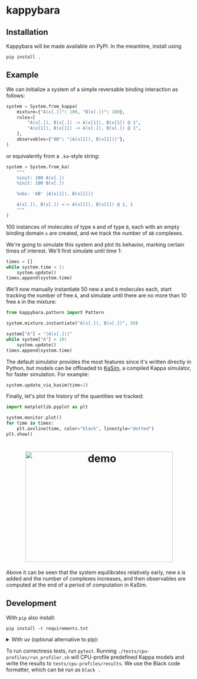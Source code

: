# kappybara

## Installation
Kappybara will be made available on PyPI.
In the meantime, install using
```
pip install .
```

## Example

We can initialize a system of a simple reversable binding interaction as follows:
```python
system = System.from_kappa(
    mixture={"A(x[.])": 100, "B(x[.])": 100},
    rules=[
        "A(x[.]), B(x[.]) -> A(x[1]), B(x[1]) @ 1",
        "A(x[1]), B(x[1]) -> A(x[.]), B(x[.]) @ 1",
    ],
    observables={"AB": "|A(x[1]), B(x[1])|"},
)
```
or equivalently from a `.ka`-style string:
```python
system = System.from_ka(
    """
    %init: 100 A(x[.])
    %init: 100 B(x[.])

    %obs: 'AB' |A(x[1]), B(x[1])|

    A(x[.]), B(x[.]) <-> A(x[1]), B(x[1]) @ 1, 1
    """
)
```

100 instances of molecules of type `A` and of type `B`, each with an empty binding domain `x` are created, and we track the number of `AB` complexes.

We're going to simulate this system and plot its behavior, marking certain times of interest.
We'll first simulate until time 1:
```python
times = []
while system.time < 1:
    system.update()
times.append(system.time)
```

We'll now manually instantiate 50 new `A` and `B` molecules each, start tracking the number of free `A`, and simulate until there are no more than 10 free `A` in the mixture:
```python
from kappybara.pattern import Pattern

system.mixture.instantiate("A(x[.]), B(x[.])", 50)

system["A"] = "|A(x[.])|"
while system["A"] > 10:
    system.update()
times.append(system.time)
```

The default simulator provides the most features since it's written directly in Python, but models can be offloaded to [KaSim](https://github.com/Kappa-Dev/KappaTools), a compiled Kappa simulator, for faster simulation.
For example:
```python
system.update_via_kasim(time=1)
```

Finally, let's plot the history of the quantities we tracked:
```python
import matplotlib.pyplot as plt

system.monitor.plot()
for time in times:
    plt.axvline(time, color="black", linestyle="dotted")
plt.show()
```

<h1 align="center">
<img width="400" height="300" alt="demo" src="https://github.com/user-attachments/assets/78eb6555-d3a3-4a67-9d60-e457a633f9d6" />
</h1>

Above it can be seen that the system equilibrates relatively early, new `A` is added and the number of complexes increases, and then observables are computed at the end of a period of computation in KaSim.


## Development
With `pip` also install:
```
pip install -r requirements.txt
```

<details>
<summary> With uv (optional alternative to pip): </summary>
Install [uv](https://docs.astral.sh/uv/getting-started/installation/), then:

```
uv sync --dev
```

To access `uv` dependencies, run your commands through `uv` like
```
uv run python
```

Or, if you want to run commands normally, create a virtual environment:
```
uv venv # Do this once
source .venv/bin/activate # Do this every new shell
```
and run commands as usual. (`deactivate` exits the venv.)

Adding a Python package dependency (this automatically updates pyproject.toml):
```
uv add [package-name]
```

Adding a package as a dev dependency:
```
uv add --dev [package-name]
```
</details>

To run correctness tests, run `pytest`.
Running `./tests/cpu-profiles/run_profiler.sh` will CPU-profile predefined Kappa models and write the results to `tests/cpu-profiles/results`.
We use the Black code formatter, which can be run as `black .`



